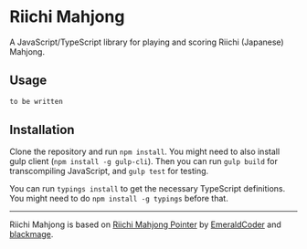 # Riichi Mahjong
A JavaScript/TypeScript library for playing and scoring Riichi (Japanese) Mahjong.

## Usage
```javascript
to be written
```

## Installation
Clone the repository and run `npm install`.
You might need to also install gulp client (`npm install -g gulp-cli`).
Then you can run `gulp build` for transcompiling JavaScript, and `gulp test` for testing.

You can run `typings install` to get the necessary TypeScript definitions.
You might need to do `npm install -g typings` before that.

---

Riichi Mahjong is based on [Riichi Mahjong Pointer](https://github.com/magicolic/riichi-pointer-js) by [EmeraldCoder](https://github.com/EmeraldCoder) and [blackmage](https://github.com/magicolic-blackmage).

